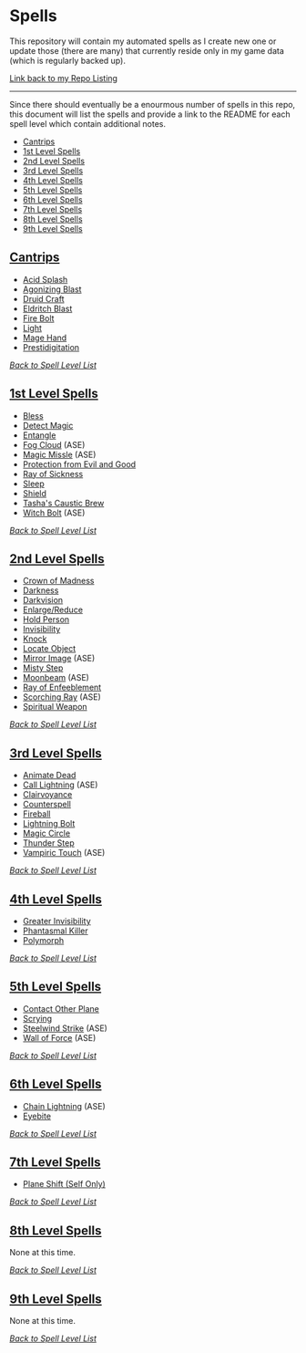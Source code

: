 # Spells
This repository will contain my automated spells as I create new one or update those (there are many) that currently reside only in my game data (which is regularly backed up).

[Link back to my Repo Listing](https://github.com/Jeznar/GitRepo)

---

Since there should eventually be a enourmous number of spells in this repo, this document will list the spells and provide a link to the README for each spell level which contain additional notes.

* [Cantrips](#cantrips)
* [1st Level Spells](#1st-level-spells)
* [2nd Level Spells](#2nd-level-spells)
* [3rd Level Spells](#3rd-level-spells)
* [4th Level Spells](#4th-level-spells)
* [5th Level Spells](#5th-level-spells)
* [6th Level Spells](#6th-level-spells)
* [7th Level Spells](#7th-level-spells)
* [8th Level Spells](#8th-level-spells)
* [9th Level Spells](#9th-level-spells)

## [Cantrips](Cantrips)

* [Acid Splash](Cantrips#acid-splash)
* [Agonizing Blast](Cantrips#agonizing-blast)
* [Druid Craft](Cantrips#druid-craft)
* [Eldritch Blast](Cantrips#eldritch-blast)
* [Fire Bolt](Cantrips#fire-bolt)
* [Light](Cantrips#light)
* [Mage Hand](Cantrips#mage-hand)
* [Prestidigitation](Cantrips#prestidigitation)

[*Back to Spell Level List*](#spells)

## [1st Level Spells](1st_Level)

* [Bless](1st_Level#bless)
* [Detect Magic](1st_Level#detect-magic)
* [Entangle](1st_Level#entangle)
* [Fog Cloud](1st_Level#fog-cloud) (ASE)
* [Magic Missle](1st_Level#magic-missle) (ASE)
* [Protection from Evil and Good](1st_Level#protection-from-evil-and-good)
* [Ray of Sickness](1st_Level#ray-of-sickness)
* [Sleep](1st_Level#sleep)
* [Shield](1st_Level#shield)
* [Tasha's Caustic Brew](1st_Level#tasha-caustic-brew)
* [Witch Bolt](1st_Level#witch-bolt) (ASE)

[*Back to Spell Level List*](#spells)

## [2nd Level Spells](2nd_Level)

* [Crown of Madness](2nd_Level#crown-of-madness)
* [Darkness](2nd_Level#darkness)
* [Darkvision](2nd_Level#darkvision)
* [Enlarge/Reduce](2nd_Level#enlargereduce)
* [Hold Person](2nd_Level#hold-person)
* [Invisibility](2nd_Level#invisibility)
* [Knock](2nd_Level#knock)
* [Locate Object](2nd_Level#locate-object)
* [Mirror Image](2nd_Level#mirror-image) (ASE)
* [Misty Step](2nd_Level#misty-step)
* [Moonbeam](2nd_Level#moonbeam) (ASE)
* [Ray of Enfeeblement](2nd_Level#ray-of-enfeeblement)
* [Scorching Ray](2nd_Level#scorching-ray) (ASE)
* [Spiritual Weapon](2nd_Level#spiritual-weapon)

[*Back to Spell Level List*](#spells)

## [3rd Level Spells](3rd_Level)

* [Animate Dead](3rd_Level#animate-dead)
* [Call Lightning](3rd_Level#call-lightning) (ASE)
* [Clairvoyance](3rd_Level#clairvoyance)
* [Counterspell](3rd_Level#counterspell)
* [Fireball](3rd_Level#fireball)
* [Lightning Bolt](3rd_Level#lightning-bolt)
* [Magic Circle](3rd_Level#magic-circle)
* [Thunder Step](3rd_Level#thunder-step)
* [Vampiric Touch](3rd_Level#vampiric-touch) (ASE)

[*Back to Spell Level List*](#spells)

## [4th Level Spells](4th_Level)

* [Greater Invisibility](4th_Level#greater-invisibility)
* [Phantasmal Killer](4th_Level#phantasmal-killer)
* [Polymorph](4th_Level#polymorph)

[*Back to Spell Level List*](#spells)

## [5th Level Spells](5th_Level)

* [Contact Other Plane](5th_Level#contact-other-plane)
* [Scrying](5th_Level#scrying)
* [Steelwind Strike](5th_Level#steelwind-strike) (ASE)
* [Wall of Force](5th_Level#wall-of-force) (ASE)

[*Back to Spell Level List*](#spells)

## [6th Level Spells](6th_Level)

* [Chain Lightning](6th_Level#chain-lightning) (ASE)
* [Eyebite](6th_Level#eyebite)

[*Back to Spell Level List*](#spells)

## [7th Level Spells](7th_Level)

* [Plane Shift (Self Only)](7th_Level#plane-shift-self-only)

[*Back to Spell Level List*](#spells)

## [8th Level Spells](8th_Level)

None at this time.

[*Back to Spell Level List*](#spells)

## [9th Level Spells](9th_Level)

None at this time.

[*Back to Spell Level List*](#spells)
